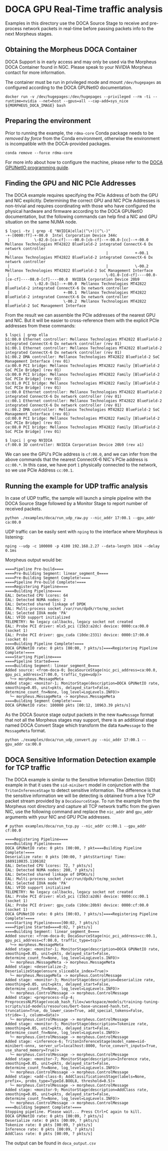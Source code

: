 <!--
SPDX-FileCopyrightText: Copyright (c) 2023-2025, NVIDIA CORPORATION & AFFILIATES. All rights reserved.
SPDX-License-Identifier: Apache-2.0

Licensed under the Apache License, Version 2.0 (the "License");
you may not use this file except in compliance with the License.
You may obtain a copy of the License at

http://www.apache.org/licenses/LICENSE-2.0

Unless required by applicable law or agreed to in writing, software
distributed under the License is distributed on an "AS IS" BASIS,
WITHOUT WARRANTIES OR CONDITIONS OF ANY KIND, either express or implied.
See the License for the specific language governing permissions and
limitations under the License.
-->

# DOCA GPU Real-Time traffic analysis

Examples in this directory use the DOCA Source Stage to receive and pre-process network packets in real-time before passing packets info to the next Morpheus stages.

## Obtaining the Morpheus DOCA Container
DOCA Support is in early access and may only be used via the Morpheus DOCA Container found in NGC. Please speak to your NVIDIA Morpheus contact for more information.

The container must be run in privileged mode and mount `/dev/hugepages` as configured according to the DOCA GPUNetIO documentation.

```
docker run -v /dev/hugepages:/dev/hugepages --privileged --rm -ti --runtime=nvidia --net=host --gpus=all --cap-add=sys_nice ${MORPHEUS_DOCA_IMAGE} bash
```

## Preparing the environment

Prior to running the example, the `rdma-core` Conda package needs to be _removed by force_ from the Conda environment, otherwise the environment is incompatible with the DOCA-provided packages.
```
conda remove --force rdma-core
```

For more info about how to configure the machine, please refer to the [DOCA GPUNetIO programming guide](https://docs.nvidia.com/doca/sdk/doca+gpunetio/index.html).

## Finding the GPU and NIC PCIe Addresses

The DOCA example requires specifying the PCIe Address of both the GPU and NIC explicitly. Determining the correct GPU and NIC PCIe Addresses is non-trivial and requires coordinating with those who have configured the physical hardware and firmware according to the DOCA GPUNetIO documentation, but the following commands can help find a NIC and GPU situation on the same NUMA node.
```
$ lspci -tv | grep -E "NVIDIA|ella|(^\+)|(^\-)"
-+-[0000:ff]-+-00.0  Intel Corporation Device 344c
 |           \-02.0-[ca-cf]----00.0-[cb-cf]--+-00.0-[cc]--+-00.0  Mellanox Technologies MT42822 BlueField-2 integrated ConnectX-6 Dx network controller
 |                                           |            +-00.1  Mellanox Technologies MT42822 BlueField-2 integrated ConnectX-6 Dx network controller
 |                                           |            \-00.2  Mellanox Technologies MT42822 BlueField-2 SoC Management Interface
 |                                           \-01.0-[cd-cf]----00.0-[ce-cf]----08.0-[cf]----00.0  NVIDIA Corporation Device 20b9
 |           \-02.0-[b1]--+-00.0  Mellanox Technologies MT42822 BlueField-2 integrated ConnectX-6 Dx network controller
 |                        +-00.1  Mellanox Technologies MT42822 BlueField-2 integrated ConnectX-6 Dx network controller
 |                        \-00.2  Mellanox Technologies MT42822 BlueField-2 SoC Management Interface
```
From the result we can assemble the PCIe addresses of the nearest GPU and NIC. But it will be easier to cross-reference them with the explicit PCIe addresses from these commands:
```
$ lspci | grep ella
b1:00.0 Ethernet controller: Mellanox Technologies MT42822 BlueField-2 integrated ConnectX-6 Dx network controller (rev 01)
b1:00.1 Ethernet controller: Mellanox Technologies MT42822 BlueField-2 integrated ConnectX-6 Dx network controller (rev 01)
b1:00.2 DMA controller: Mellanox Technologies MT42822 BlueField-2 SoC Management Interface (rev 01)
ca:00.0 PCI bridge: Mellanox Technologies MT42822 Family [BlueField-2 SoC PCIe Bridge] (rev 01)
cb:00.0 PCI bridge: Mellanox Technologies MT42822 Family [BlueField-2 SoC PCIe Bridge] (rev 01)
cb:01.0 PCI bridge: Mellanox Technologies MT42822 Family [BlueField-2 SoC PCIe Bridge] (rev 01)
cc:00.0 Ethernet controller: Mellanox Technologies MT42822 BlueField-2 integrated ConnectX-6 Dx network controller (rev 01)
cc:00.1 Ethernet controller: Mellanox Technologies MT42822 BlueField-2 integrated ConnectX-6 Dx network controller (rev 01)
cc:00.2 DMA controller: Mellanox Technologies MT42822 BlueField-2 SoC Management Interface (rev 01)
cd:00.0 PCI bridge: Mellanox Technologies MT42822 Family [BlueField-2 SoC PCIe Bridge] (rev 01)
ce:08.0 PCI bridge: Mellanox Technologies MT42822 Family [BlueField-2 SoC PCIe Bridge] (rev 01)
```
```
$ lspci | grep NVIDIA
cf:00.0 3D controller: NVIDIA Corporation Device 20b9 (rev a1)
```
We can see the GPU's PCIe address is `cf:00.0`, and we can infer from the above commands that the nearest ConnectX-6 NIC's PCIe address is `cc:00.*`. In this case, we have port `1` physically connected to the network, so we use PCIe Address `cc:00.1`.


## Running the example for UDP traffic analysis

In case of UDP traffic, the sample will launch a simple pipeline with the DOCA Source Stage followed by a Monitor Stage to report number of received packets.

```
python ./examples/doca/run_udp_raw.py --nic_addr 17:00.1 --gpu_addr ca:00.0
```
UDP traffic can be easily sent with `nping` to the interface where Morpheus is listening:
```
nping --udp -c 100000 -p 4100 192.168.2.27 --data-length 1024 --delay 0.1ms
```

Morpheus output would be:
```
====Pipeline Pre-build====
====Pre-Building Segment: linear_segment_0====
====Pre-Building Segment Complete!====
====Pipeline Pre-build Complete!====
====Registering Pipeline====
====Building Pipeline====
EAL: Detected CPU lcores: 64
EAL: Detected NUMA nodes: 2
EAL: Detected shared linkage of DPDK
EAL: Multi-process socket /var/run/dpdk/rte/mp_socket
EAL: Selected IOVA mode 'PA'
EAL: VFIO support initialized
TELEMETRY: No legacy callbacks, legacy socket not created
EAL: Probe PCI driver: mlx5_pci (15b3:a2dc) device: 0000:ca:00.0 (socket 1)
EAL: Probe PCI driver: gpu_cuda (10de:2331) device: 0000:17:00.0 (socket 0)
====Building Pipeline Complete!====
DOCA GPUNetIO rate: 0 pkts [00:00, ? pkts/s]====Registering Pipeline Complete!====
====Starting Pipeline====
====Pipeline Started====
====Building Segment: linear_segment_0====
Added source: <from-doca-0; DocaSourceStage(nic_pci_address=ca:00.0, gpu_pci_address=17:00.0, traffic_type=udp)>
  └─> morpheus.MessageMeta
Added stage: <monitor-1; MonitorStage(description=DOCA GPUNetIO rate, smoothing=0.05, unit=pkts, delayed_start=False, determine_count_fn=None, log_level=LogLevels.INFO)>
  └─ morpheus.MessageMeta -> morpheus.MessageMeta
====Building Segment Complete!====
DOCA GPUNetIO rate: 100000 pkts [00:12, 10963.39 pkts/s]
```

As the DOCA Source stage output packets in the new `RawMessage` format that not all the Morpheus stages may support, there is an additional stage named DOCA Convert Stage which transform the data `RawMessage` to the `MessageMeta` format.

```
python ./examples/doca/run_udp_convert.py --nic_addr 17:00.1 --gpu_addr ca:00.0
```

## DOCA Sensitive Information Detection example for TCP traffic

The DOCA example is similar to the Sensitive Information Detection (SID) example in that it uses the `sid-minibert` model in conjunction with the `TritonInferenceStage` to detect sensitive information. The difference is that the sensitive information we will be detecting is obtained from a live TCP packet stream provided by a `DocaSourceStage`.
To run the example from the Morpheus root directory and capture all TCP network traffic from the given NIC, use the following command and replace the `nic_addr` and `gpu_addr` arguments with your NIC and GPU PCIe addresses.
```
# python examples/doca/run_tcp.py --nic_addr cc:00.1 --gpu_addr cf:00.0
```
```
====Registering Pipeline====
====Building Pipeline====
DOCA GPUNetIO rate: 0 pkts [00:00, ? pkt====Building Pipeline Complete!====
Deserialize rate: 0 pkts [00:00, ? pktsStarting! Time: 1689110835.1106102
EAL: Detected CPU lcores: 72, ? pkts/s]
EAL: Detected NUMA nodes: 200, ? pkts/s]
EAL: Detected shared linkage of DPDKs/s]
EAL: Multi-process socket /var/run/dpdk/rte/mp_socket
EAL: Selected IOVA mode 'PA'
EAL: VFIO support initialized
TELEMETRY: No legacy callbacks, legacy socket not created
EAL: Probe PCI driver: mlx5_pci (15b3:a2d6) device: 0000:cc:00.1 (socket 1)
EAL: Probe PCI driver: gpu_cuda (10de:20b9) device: 0000:cf:00.0 (socket 1)
DOCA GPUNetIO rate: 0 pkts [00:03, ? pkts/s]====Registering Pipeline Complete!====
====Starting Pipeline====[00:02, ? pkts/s]
====Pipeline Started====0:02, ? pkts/s]
====Building Segment: linear_segment_0====
Added source: <from-doca-0; DocaSourceStage(nic_pci_address=cc:00.1, gpu_pci_address=cf:00.0, traffic_type=tcp)>
  └─> morpheus.MessageMeta
Added stage: <monitor-1; MonitorStage(description=DOCA GPUNetIO rate, smoothing=0.05, unit=pkts, delayed_start=False, determine_count_fn=None, log_level=LogLevels.INFO)>
  └─ morpheus.MessageMeta -> morpheus.MessageMeta
Added stage: <deserialize-2; DeserializeStage(ensure_sliceable_index=True)>
  └─ morpheus.MessageMeta -> morpheus.ControlMessage
Added stage: <monitor-3; MonitorStage(description=Deserialize rate, smoothing=0.05, unit=pkts, delayed_start=False, determine_count_fn=None, log_level=LogLevels.INFO)>
  └─ morpheus.ControlMessage -> morpheus.ControlMessage
Added stage: <preprocess-nlp-4; PreprocessNLPStage(vocab_hash_file=/workspace/models/training-tuning-scripts/sid-models/resources/bert-base-uncased-hash.txt, truncation=True, do_lower_case=True, add_special_tokens=False, stride=-1, column=data)>
  └─ morpheus.ControlMessage -> morpheus.ControlMessage
Added stage: <monitor-5; MonitorStage(description=Tokenize rate, smoothing=0.05, unit=pkts, delayed_start=False, determine_count_fn=None, log_level=LogLevels.INFO)>
  └─ morpheus.ControlMessage -> morpheus.ControlMessage
Added stage: <inference-6; TritonInferenceStage(model_name=sid-minibert-onnx, server_url=localhost:8000, force_convert_inputs=True, use_shared_memory=True)>
  └─ morpheus.ControlMessage -> morpheus.ControlMessage
Added stage: <monitor-7; MonitorStage(description=Inference rate, smoothing=0.05, unit=pkts, delayed_start=False, determine_count_fn=None, log_level=LogLevels.INFO)>
  └─ morpheus.ControlMessage -> morpheus.ControlMessage
Added stage: <add-class-8; AddClassificationsStage(labels=None, prefix=, probs_type=TypeId.BOOL8, threshold=0.5)>
  └─ morpheus.ControlMessage -> morpheus.ControlMessage
Added stage: <monitor-9; MonitorStage(description=AddClass rate, smoothing=0.05, unit=pkts, delayed_start=False, determine_count_fn=None, log_level=LogLevels.INFO)>
  └─ morpheus.ControlMessage -> morpheus.ControlMessage
====Building Segment Complete!====
Stopping pipeline. Please wait... Press Ctrl+C again to kill.
DOCA GPUNetIO rate: 0 pkts [00:09, ? pkts/s]
Deserialize rate: 0 pkts [00:09, ? pkts/s]
Tokenize rate: 0 pkts [00:09, ? pkts/s]
Inference rate: 0 pkts [00:09, ? pkts/s]
AddClass rate: 0 pkts [00:09, ? pkts/s]
```
The output can be found in `doca_output.csv`
